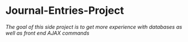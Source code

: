 # Journal-Entries-Project
###### The goal of this side project is to get more experience with databases as well as front end AJAX commands 
